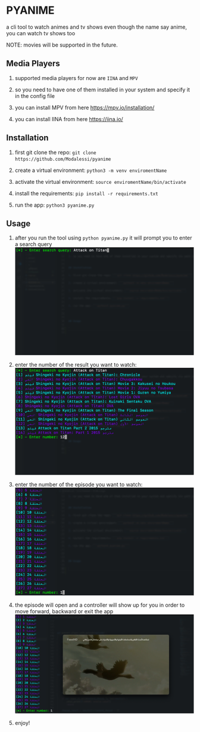 # PYANIME

a cli tool to watch animes and tv shows
even though the name say anime, you can watch tv shows too 

NOTE: movies will be supported in the future.



## Media Players
1. supported media players for now are ```IINA``` and ```MPV```

2. so you need to have one of them installed in your system and specify it in the config file

3. you can install MPV from here https://mpv.io/installation/
   
4. you can install IINA from here https://iina.io/

## Installation

1. first git clone the repo: ```git clone https://github.com/Modalessi/pyanime```

2. create a virtual environment: ```python3 -m venv enviromentName```

3. activate the virtual environment: ```source enviromentName/bin/activate```

4. install the requirements: ```pip install -r requirements.txt```

5. run the app: ```python3 pyanime.py```



## Usage

1. after you run the tool using ```python pyanime.py``` it will prompt you to enter a search query 
   ![step1](imgs/step1.png "first step: search for a tv show or an anime")
   
2. enter the number of the result you want to watch:
   ![step2](imgs/step2.png "second step: choose the result you want to watch")
   
3. enter the number of the episode you want to watch:
   ![step3](imgs/step3.png "third step: choose the episode you want to watch")
   
4. the episode will open and a controller will show up for you in order to move forward, backward or exit the app
   ![step4](imgs/step4.png "fourth step: you can move forward, backward or exit the app")
   
5. enjoy!
